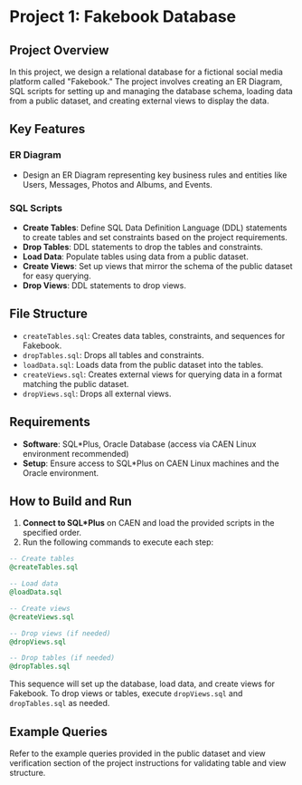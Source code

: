 
# Project 1: Fakebook Database

## Project Overview
In this project, we design a relational database for a fictional social media platform called "Fakebook." The project involves creating an ER Diagram, SQL scripts for setting up and managing the database schema, loading data from a public dataset, and creating external views to display the data.

## Key Features
### ER Diagram
- Design an ER Diagram representing key business rules and entities like Users, Messages, Photos and Albums, and Events.

### SQL Scripts
- **Create Tables**: Define SQL Data Definition Language (DDL) statements to create tables and set constraints based on the project requirements.
- **Drop Tables**: DDL statements to drop the tables and constraints.
- **Load Data**: Populate tables using data from a public dataset.
- **Create Views**: Set up views that mirror the schema of the public dataset for easy querying.
- **Drop Views**: DDL statements to drop views.

## File Structure
- `createTables.sql`: Creates data tables, constraints, and sequences for Fakebook.
- `dropTables.sql`: Drops all tables and constraints.
- `loadData.sql`: Loads data from the public dataset into the tables.
- `createViews.sql`: Creates external views for querying data in a format matching the public dataset.
- `dropViews.sql`: Drops all external views.

## Requirements
- **Software**: SQL*Plus, Oracle Database (access via CAEN Linux environment recommended)
- **Setup**: Ensure access to SQL*Plus on CAEN Linux machines and the Oracle environment.

## How to Build and Run
1. **Connect to SQL*Plus** on CAEN and load the provided scripts in the specified order.
2. Run the following commands to execute each step:

```sql
-- Create tables
@createTables.sql

-- Load data
@loadData.sql

-- Create views
@createViews.sql

-- Drop views (if needed)
@dropViews.sql

-- Drop tables (if needed)
@dropTables.sql
```

This sequence will set up the database, load data, and create views for Fakebook. To drop views or tables, execute `dropViews.sql` and `dropTables.sql` as needed.

## Example Queries
Refer to the example queries provided in the public dataset and view verification section of the project instructions for validating table and view structure.

